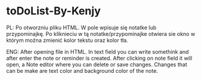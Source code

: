 # toDoList-By-Kenjy

PL:
Po otworzniu pliku HTML. W pole wpisuje się notatke lub przypominajkę. Po kliknieciu w tą notatke/przypominajke otwiera sie okno w którym można zmienić kolor tekstu oraz kolor tła.

ENG:
After opening file in HTML. In text field you can write somethink and after enter the note or reminder is created. After clicking on note field it will open, a Note editor where you can delete or save changes. Changes that can be make are text color and background color of the note.
